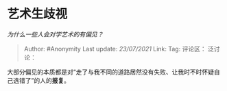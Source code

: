 # 艺术生歧视
*为什么一些人会对学艺术的有偏见？*

> Author: #Anonymity
> Last update: *23/07/2021*
> Link:
> Tag:
> 评论区：
> 泛讨论：

大部分偏见的本质都是对“走了与我不同的道路居然没有失败、让我时不时怀疑自己选错了”的人的**报复**。

